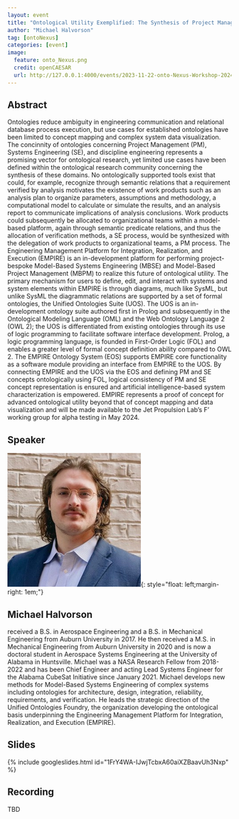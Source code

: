 ```yaml
---
layout: event
title: "Ontological Utility Exemplified: The Synthesis of Project Management and Systems Engineering within EMPIRE"
author: "Michael Halvorson"
tag: [ontoNexus]
categories: [event]
image:
  feature: onto_Nexus.png
  credit: openCAESAR
  url: http://127.0.0.1:4000/events/2023-11-22-onto-Nexus-Workshop-2024
---
```


## Abstract

Ontologies reduce ambiguity in engineering communication and relational database process execution, but use cases for established ontologies have been limited to concept mapping and complex system data visualization. The concinnity of ontologies concerning Project Management (PM), Systems Engineering (SE), and discipline engineering represents a promising vector for ontological research, yet limited use cases have been defined within the ontological research community concerning the synthesis of these domains. No ontologically supported tools exist that could, for example, recognize through semantic relations that a requirement verified by analysis motivates the existence of work products such as an analysis plan to organize parameters, assumptions and methodology, a computational model to calculate or simulate the results, and an analysis report to communicate implications of analysis conclusions. Work products could subsequently be allocated to organizational teams within a model-based platform, again through semantic predicate relations, and thus the allocation of verification methods, a SE process, would be synthesized with the delegation of work products to organizational teams, a PM process. The Engineering Management Platform for Integration, Realization, and Execution (EMPIRE) is an in-development platform for performing project-bespoke Model-Based Systems Engineering (MBSE) and Model-Based Project Management (MBPM) to realize this future of ontological utility. The primary mechanism for users to define, edit, and interact with systems and system elements within EMPIRE is through diagrams, much like SysML, but unlike SysML the diagrammatic relations are supported by a set of formal ontologies, the Unified Ontologies Suite (UOS). The UOS is an in-development ontology suite authored first in Prolog and subsequently in the Ontological Modeling Language (OML) and the Web Ontology Language 2 (OWL 2); the UOS is differentiated from existing ontologies through its use of logic programming to facilitate software interface development. Prolog, a logic programming language, is founded in First-Order Logic (FOL) and enables a greater level of formal concept definition ability compared to OWL 2. The EMPIRE Ontology System (EOS) supports EMPIRE core functionality as a software module providing an interface from EMPIRE to the UOS. By connecting EMPIRE and the UOS via the EOS and defining PM and SE concepts ontologically using FOL, logical consistency of PM and SE concept representation is ensured and artificial intelligence-based system characterization is empowered. EMPIRE represents a proof of concept for advanced ontological utility beyond that of concept mapping and data visualization and will be made available to the Jet Propulsion Lab’s F’ working group for alpha testing in May 2024.

## Speaker

![Michael Halvorson](img/Halvorson.jpg){: style="float: left;margin-right: 1em;"}

<h2>Michael Halvorson</h2> received a B.S. in Aerospace Engineering and a B.S. in Mechanical Engineering from Auburn University in 2017. He then received a M.S. in Mechanical Engineering from Auburn University in 2020 and is now a doctoral student in Aerospace Systems Engineering at the University of Alabama in Huntsville. Michael was a NASA Research Fellow from 2018-2022 and has been Chief Engineer and acting Lead Systems Engineer for the Alabama CubeSat Initiative since January 2021. Michael develops new methods for Model-Based Systems Engineering of complex systems including ontologies for architecture, design, integration, reliability, requirements, and verification. He leads the strategic direction of the Unified Ontologies Foundry, the organization developing the ontological basis underpinning the Engineering Management Platform for Integration, Realization, and Execution (EMPIRE).

## Slides

{% include googleslides.html id="1FrY4WA-IJwjTcbxA60aiXZBaavUh3Nxp" %}

## Recording

TBD